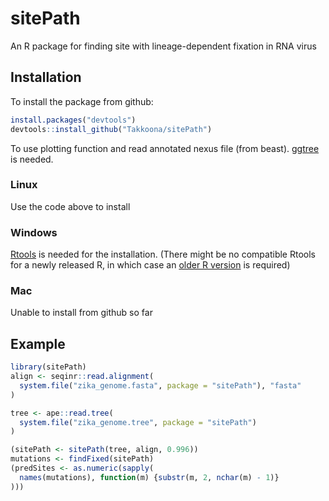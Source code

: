sitePath
========
An R package for finding site with lineage-dependent fixation in RNA virus

Installation
------------
To install the package from github:
```r
install.packages("devtools")
devtools::install_github("Takkoona/sitePath")
```
To use plotting function and read annotated nexus file (from beast). [ggtree](https://bioconductor.org/packages/release/bioc/html/ggtree.html) is needed.

### Linux
Use the code above to install

### Windows
[Rtools](https://cran.r-project.org/bin/windows/Rtools/) is needed for the installation. (There might be no compatible Rtools for a newly released R, in which case an [older R  version](https://cran.r-project.org/bin/windows/base/old/) is required)

### Mac
Unable to install from github so far

Example
-------
```r
library(sitePath)
align <- seqinr::read.alignment(
  system.file("zika_genome.fasta", package = "sitePath"), "fasta"
)

tree <- ape::read.tree(
  system.file("zika_genome.tree", package = "sitePath")
)

(sitePath <- sitePath(tree, align, 0.996))
mutations <- findFixed(sitePath)
(predSites <- as.numeric(sapply(
  names(mutations), function(m) {substr(m, 2, nchar(m) - 1)}
)))
```
